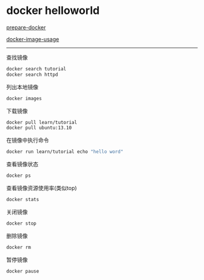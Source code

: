 # docker helloworld

[prepare-docker](http://www.docker.org.cn/book/docker/prepare-docker-5.html)

[docker-image-usage](http://www.runoob.com/docker/docker-image-usage.html)

------

查找镜像

```bash
docker search tutorial
docker search httpd
```

列出本地镜像

```bash
docker images
```

下载镜像

```bash
docker pull learn/tutorial
docker pull ubuntu:13.10
```

在镜像中执行命令

```bash
docker run learn/tutorial echo "hello word"
```

查看镜像状态

```bash
docker ps
```

查看镜像资源使用率(类似top)

```bash
docker stats
```

关闭镜像

```bash
docker stop
```

删除镜像

```bash
docker rm
```

暂停镜像

```bash
docker pause
```
